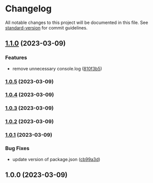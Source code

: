 # Changelog

All notable changes to this project will be documented in this file. See [standard-version](https://github.com/conventional-changelog/standard-version) for commit guidelines.

## [1.1.0](https://github.com/tommychen5110/test/compare/v1.0.5...v1.1.0) (2023-03-09)


### Features

* remove unnecessary console.log ([810f3b5](https://github.com/tommychen5110/test/commit/810f3b5540923cde0fa64fc1ccbf5cf1df387f97))

### [1.0.5](https://github.com/tommychen5110/test/compare/v1.0.4...v1.0.5) (2023-03-09)

### [1.0.4](https://github.com/tommychen5110/test/compare/v1.0.3...v1.0.4) (2023-03-09)

### [1.0.3](https://github.com/tommychen5110/test/compare/v1.0.2...v1.0.3) (2023-03-09)

### [1.0.2](https://github.com/tommychen5110/test/compare/v1.0.1...v1.0.2) (2023-03-09)

### [1.0.1](https://github.com/tommychen5110/test/compare/v1.0.0...v1.0.1) (2023-03-09)


### Bug Fixes

* update version of package.json ([cb99a3d](https://github.com/tommychen5110/test/commit/cb99a3deffdad16562f45fa239df20b4e19d9c95))

## 1.0.0 (2023-03-09)
